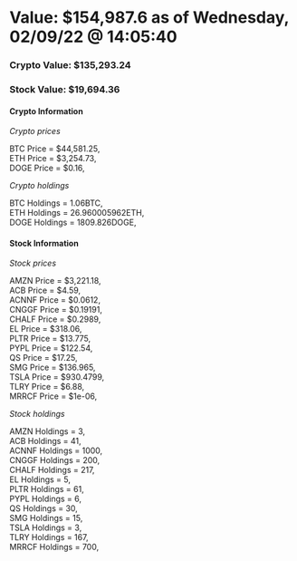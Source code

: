 # Value: $154,987.6 as of Wednesday, 02/09/22 @ 14:05:40 

### Crypto Value: $135,293.24

### Stock Value: $19,694.36

#### Crypto Information 
*Crypto prices* 

BTC Price = $44,581.25,  
ETH Price = $3,254.73,  
DOGE Price = $0.16,  


*Crypto holdings* 

BTC Holdings = 1.06BTC,  
ETH Holdings = 26.960005962ETH,  
DOGE Holdings = 1809.826DOGE,  


#### Stock Information 

*Stock prices* 

AMZN Price = $3,221.18,  
ACB Price = $4.59,  
ACNNF Price = $0.0612,  
CNGGF Price = $0.19191,  
CHALF Price = $0.2989,  
EL Price = $318.06,  
PLTR Price = $13.775,  
PYPL Price = $122.54,  
QS Price = $17.25,  
SMG Price = $136.965,  
TSLA Price = $930.4799,  
TLRY Price = $6.88,  
MRRCF Price = $1e-06,  


*Stock holdings* 

AMZN Holdings = 3,  
ACB Holdings = 41,  
ACNNF Holdings = 1000,  
CNGGF Holdings = 200,  
CHALF Holdings = 217,  
EL Holdings = 5,  
PLTR Holdings = 61,  
PYPL Holdings = 6,  
QS Holdings = 30,  
SMG Holdings = 15,  
TSLA Holdings = 3,  
TLRY Holdings = 167,  
MRRCF Holdings = 700,  


